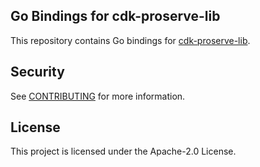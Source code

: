 ## Go Bindings for cdk-proserve-lib

This repository contains Go bindings for [cdk-proserve-lib](https://github.com/cdklabs/cdk-proserve-lib).

## Security

See [CONTRIBUTING](CONTRIBUTING.md#security-issue-notifications) for more information.

## License

This project is licensed under the Apache-2.0 License.

